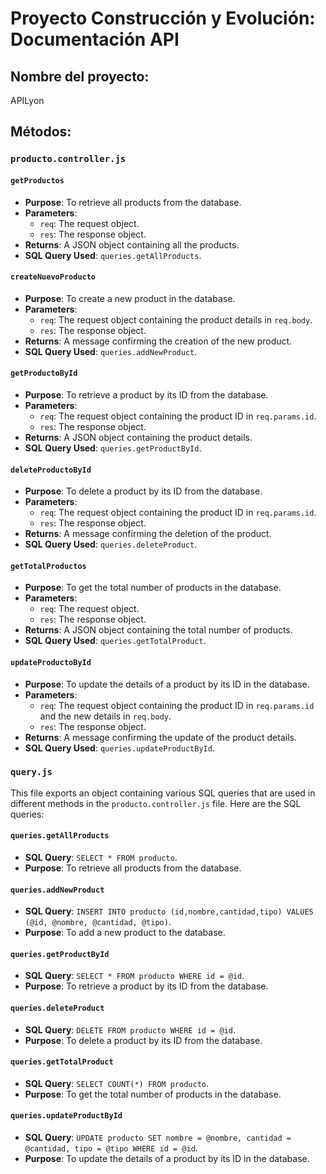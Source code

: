 # Proyecto Construcción y Evolución: Documentación API

## Nombre del proyecto: 
APILyon

## Métodos:

### `producto.controller.js`

#### **`getProductos`**
- **Purpose**: To retrieve all products from the database.
- **Parameters**:
  - `req`: The request object.
  - `res`: The response object.
- **Returns**: A JSON object containing all the products.
- **SQL Query Used**: `queries.getAllProducts`.

#### **`createNuevoProducto`**
- **Purpose**: To create a new product in the database.
- **Parameters**:
  - `req`: The request object containing the product details in `req.body`.
  - `res`: The response object.
- **Returns**: A message confirming the creation of the new product.
- **SQL Query Used**: `queries.addNewProduct`.

#### **`getProductoById`**
- **Purpose**: To retrieve a product by its ID from the database.
- **Parameters**:
  - `req`: The request object containing the product ID in `req.params.id`.
  - `res`: The response object.
- **Returns**: A JSON object containing the product details.
- **SQL Query Used**: `queries.getProductById`.

#### **`deleteProductoById`**
- **Purpose**: To delete a product by its ID from the database.
- **Parameters**:
  - `req`: The request object containing the product ID in `req.params.id`.
  - `res`: The response object.
- **Returns**: A message confirming the deletion of the product.
- **SQL Query Used**: `queries.deleteProduct`.

#### **`getTotalProductos`**
- **Purpose**: To get the total number of products in the database.
- **Parameters**:
  - `req`: The request object.
  - `res`: The response object.
- **Returns**: A JSON object containing the total number of products.
- **SQL Query Used**: `queries.getTotalProduct`.

#### **`updateProductoById`**
- **Purpose**: To update the details of a product by its ID in the database.
- **Parameters**:
  - `req`: The request object containing the product ID in `req.params.id` and the new details in `req.body`.
  - `res`: The response object.
- **Returns**: A message confirming the update of the product details.
- **SQL Query Used**: `queries.updateProductById`.

### `query.js`

This file exports an object containing various SQL queries that are used in different methods in the `producto.controller.js` file. Here are the SQL queries:

#### **`queries.getAllProducts`**
- **SQL Query**: `SELECT * FROM producto`.
- **Purpose**: To retrieve all products from the database.

#### **`queries.addNewProduct`**
- **SQL Query**: `INSERT INTO producto (id,nombre,cantidad,tipo) VALUES (@id, @nombre, @cantidad, @tipo)`.
- **Purpose**: To add a new product to the database.

#### **`queries.getProductById`**
- **SQL Query**: `SELECT * FROM producto WHERE id = @id`.
- **Purpose**: To retrieve a product by its ID from the database.

#### **`queries.deleteProduct`**
- **SQL Query**: `DELETE FROM producto WHERE id = @id`.
- **Purpose**: To delete a product by its ID from the database.

#### **`queries.getTotalProduct`**
- **SQL Query**: `SELECT COUNT(*) FROM producto`.
- **Purpose**: To get the total number of products in the database.

#### **`queries.updateProductById`**
- **SQL Query**: `UPDATE producto SET nombre = @nombre, cantidad = @cantidad, tipo = @tipo WHERE id = @id`.
- **Purpose**: To update the details of a product by its ID in the database.
